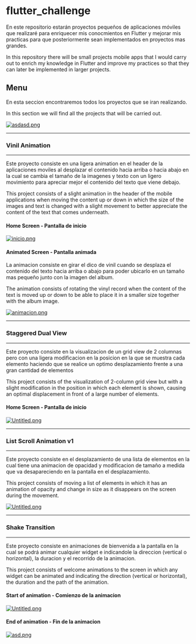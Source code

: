 # flutter_challenge

En este repositorio estarán proyectos pequeños de aplicaciones móviles que realizaré para enriquecer mis conocmientos en Flutter y mejorar mis practicas para que posteriormente sean implementados en proyectos mas grandes.

In this repository there will be small projects mobile apps that I would carry out to enrich my knowledge in Flutter and improve my practices so that they can later be implemented in larger projects.

## Menu

En esta seccion encontraremos todos los proyectos que se iran realizando.

In this section we will find all the projects that will be carried out.

[![asdasd.png](https://i.postimg.cc/NG48GQYr/asdasd.png)](https://postimg.cc/JtsHPVs1)

------------
### Vinil Animation
------------

Este proyecto consiste en una ligera animation en el header de la aplicaciones moviles al desplazar el contenido hacia arriba o hacia abajo en la cual se cambia el tamaño de la imagenes y texto con un ligero movimiento para apreciar mejor el contenido del texto que viene debajo.

This project consists of a slight animation in the header of the mobile applications when moving the content up or down in which the size of the images and text is changed with a slight movement to better appreciate the content of the text that comes underneath.

#### Home Screen - Pantalla de inicio

[![inicio.png](https://i.postimg.cc/DyGfStb6/inicio.png)](https://postimg.cc/HVp1Kvz8)

#### Animated Screen - Pantalla animada
La animacion consiste en girar el dico de vinil cuando se desplaza el contenido del texto hacia arriba o abajo para poder ubicarlo en un tamaño mas pequeño junto con la imagen del album.

The animation consists of rotating the vinyl record when the content of the text is moved up or down to be able to place it in a smaller size together with the album image.

[![animacion.png](https://i.postimg.cc/m2pqGDr6/animacion.png)](https://postimg.cc/XpFxfndw)


------------
### Staggered Dual View
------------

Este proyecto consiste en la visualizacion de un grid view de 2 columnas pero con una ligera modificacion en la posicion en la que se muestra cada elemento haciendo que se realice un optimo desplazamiento frente a una gran cantidad de elementos

This project consists of the visualization of 2-column grid view but with a slight modification in the position in which each element is shown, causing an optimal displacement in front of a large number of elements.

#### Home Screen - Pantalla de inicio

[![Untitled.png](https://i.postimg.cc/rp8Jfmk8/Untitled.png)](https://postimg.cc/jDFP5R29)

------------
### List Scroll Animation v1
------------

Este proyecto consiste en el desplazamiento de una lista de elementos en la cual tiene una animacion de opacidad y modificacion de tamaño a medida que va desapareciendo en la pantalla en el desplazamiento.

This project consists of moving a list of elements in which it has an animation of opacity and change in size as it disappears on the screen during the movement.

[![Untitled.png](https://i.postimg.cc/3JJVkH16/Untitled.png)](https://postimg.cc/WtCXyCQ6)

------------
### Shake Transition
------------

Este proyecto consiste en animaciones de bienvenida a la pantalla en la cual se podrá animar cualquier widget e indicandole la direccion (vertical o horizontal), la duracion y el recorrido de la animacion. 

This project consists of welcome animations to the screen in which any widget can be animated and indicating the direction (vertical or horizontal), the duration and the path of the animation.

#### Start of animation - Comienzo de la animacion

[![Untitled.png](https://i.postimg.cc/ZYV3tjF8/Untitled.png)](https://postimg.cc/hhQhVLYv)

#### End of animation - Fin de la animacion

[![asd.png](https://i.postimg.cc/xT8m0HtW/asd.png)](https://postimg.cc/SJ0RdX0r)
